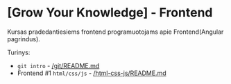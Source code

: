 # [Grow Your Knowledge] - Frontend

Kursas pradedantiesiems frontend programuotojams apie Frontend(Angular pagrindus).

Turinys:
- `git intro` - [/git/README.md](./git)
- Frontend #1 `html/css/js` - [/html-css-js/README.md](./html-css-js)
